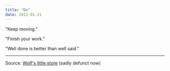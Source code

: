 ```yaml
---
title: "Do"
date: 2012-01-21
---
```


"Keep moving."

"Finish your work."

"Well done is better than well said."

---

Source: [Wolf's little store](http://wolfslittlestore.be/ethos/) (sadly defunct now)
